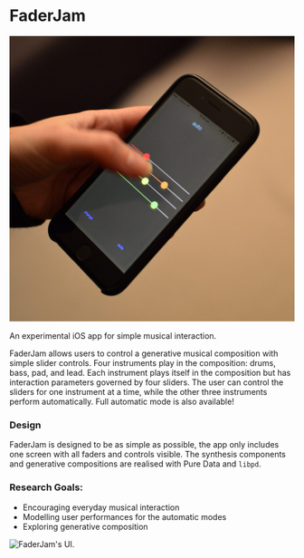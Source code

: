 # FaderJam

![FaderJam in action.](https://raw.githubusercontent.com/cpmpercussion/fader-jam/master/images/microjam-action.jpg)

An experimental iOS app for simple musical interaction.

FaderJam allows users to control a generative musical composition with simple slider controls. Four instruments play in the composition: drums, bass, pad, and lead. Each instrument plays itself in the composition but has interaction parameters governed by four sliders. The user can control the sliders for one instrument at a time, while the other three instruments perform automatically. Full automatic mode is also available!

### Design

FaderJam is designed to be as simple as possible, the app only includes one screen with all faders and controls visible. The synthesis components and generative compositions are realised with Pure Data and `libpd`.

### Research Goals:

- Encouraging everyday musical interaction
- Modelling user performances for the automatic modes
- Exploring generative composition

![FaderJam's UI.](https://raw.githubusercontent.com/cpmpercussion/fader-jam/master/images/microjam-drums.png)
